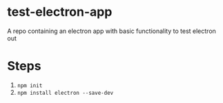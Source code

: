 # test-electron-app
A repo containing an electron app with basic functionality to test electron out

# Steps 
1. `npm init`
2. `npm install electron --save-dev`